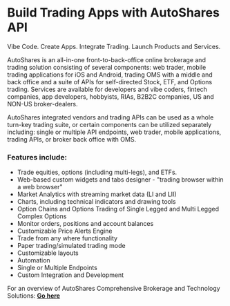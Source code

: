 # Build Trading Apps with AutoShares API
Vibe Code. Create Apps. Integrate Trading. Launch Products and Services.

AutoShares is an all-in-one front-to-back-office online brokerage and trading solution consisting of several components: web trader, mobile trading applications for iOS and Android, trading OMS with a middle and back office and a suite of APIs for self-directed Stock, ETF, and Options trading. Services are available for developers and vibe coders, fintech companies, app developers, hobbyists, RIAs, B2B2C companies, US and NON-US broker-dealers.   

AutoShares integrated vendors and trading APIs can be used as a whole turn-key trading suite, or certain components can be utilized separately including: single or multiple API endpoints, web trader, mobile applications, trading APIs, or broker back office with OMS.

### Features include:

* Trade equities, options \(including multi-legs\), and ETFs.
* Web-based custom widgets and tabs designer - "trading browser within a web browser" 
* Market Analytics with streaming market data \(LI and LII\)
* Charts, including technical indicators and drawing tools
* Option Chains and Options Trading of Single Legged and Multi Legged Complex Options
* Monitor orders, positions and account balances 
* Customizable Price Alerts Engine
* Trade from any where functionality
* Paper trading/simulated trading mode 
* Customizable layouts 
* Automation
* Single or Multiple Endpoints
* Custom Integration and Development

For an overview of AutoShares Comprehensive Brokerage and Technology Solutions: [**Go here**](https://autoshares.com/api)
